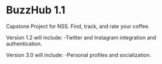 # BuzzHub 1.1
Capstone Project for NSS. Find, track, and rate your coffee.

Version 1.2 will include: 
-Twitter and Instagram integration and authentication.

Version 3.0 will include: 
-Personal profiles and socialization. 
